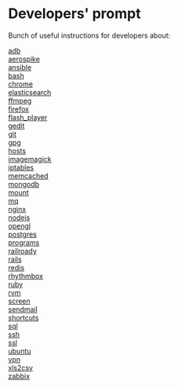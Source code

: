 # Developers' prompt

Bunch of useful instructions for developers about:

[adb](adb.md)<br/>
[aerospike](aerospike.md)<br/>
[ansible](ansible.md)<br/>
[bash](bash.md)<br/>
[chrome](chrome.md)<br/>
[elasticsearch](elasticsearch.md)<br/>
[ffmpeg](ffmpeg.md)<br/>
[firefox](firefox.md)<br/>
[flash_player](flash_player.md)<br/>
[gedit](gedit.md)<br/>
[git](git.md)<br/>
[gpg](gpg.md)<br/>
[hosts](hosts.md)<br/>
[imagemagick](imagemagick.md)<br/>
[iptables](iptables.md)<br/>
[memcached](memcached.md)<br/>
[mongodb](mongodb.md)<br/>
[mount](mount.md)<br/>
[mq](mq.md)<br/>
[nginx](nginx.md)<br/>
[nodejs](nodejs.md)<br/>
[opengl](opengl.md)<br/>
[postgres](postgres.md)<br/>
[programs](programs.md)<br/>
[railroady](railroady.md)<br/>
[rails](rails.md)<br/>
[redis](redis.md)<br/>
[rhythmbox](rhythmbox.md)<br/>
[ruby](ruby.md)<br/>
[rvm](rvm.md)<br/>
[screen](screen.md)<br/>
[sendmail](sendmail.md)<br/>
[shortcuts](shortcuts.md)<br/>
[sql](sql.md)<br/>
[ssh](ssh.md)<br/>
[ssl](ssl.md)<br/>
[ubuntu](ubuntu.md)<br/>
[vpn](vpn.md)<br/>
[xls2csv](xls2csv.md)<br/>
[zabbix](zabbix.md)<br/>
